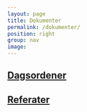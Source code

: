 ```yaml
---
layout: page
title: Dokumenter
permalink: /dokumenter/
position: right
group: nav
image:
---
```


<div class="row">
  <div class = "col-sm-6">
<h2><a href= "https://drive.google.com/open?id=0B5VBsSFY6B-Gb0JEanJCTzM4dG8">Dagsordener</a> </h2>
  </div> 
  
  <div class = "col-sm-6">
<h2> <a href= "https://drive.google.com/open?id=0B5VBsSFY6B-GT2hJdEYwUjVuOU0">Referater</a> </h2>
  </div>
  
